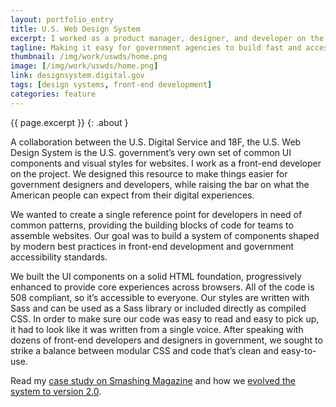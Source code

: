 ```yaml
---
layout: portfolio_entry
title: U.S. Web Design System
excerpt: I worked as a product manager, designer, and developer on the U.S. Web Design System, a design system for the federal government used by hundreds of agency projects.
tagline: Making it easy for government agencies to build fast and accessible websites through a design system.
thumbnail: /img/work/uswds/home.png
image: [/img/work/uswds/home.png]
link: designsystem.digital.gov
tags: [design systems, front-end development]
categories: feature
---
```


{{ page.excerpt }}
{: .about }

A collaboration between the U.S. Digital Service and 18F, the U.S. Web Design System is the U.S. government’s very own set of common UI components and visual styles for websites. I work as a front-end developer on the project. We designed this resource to make things easier for government designers and developers, while raising the bar on what the American people can expect from their digital experiences.

We wanted to create a single reference point for developers in need of common patterns, providing the building blocks of code for teams to assemble websites. Our goal was to build a system of components shaped by modern best practices in front-end development and government accessibility standards.

We built the UI components on a solid HTML foundation, progressively enhanced to provide core experiences across browsers. All of the code is 508 compliant, so it’s accessible to everyone. Our styles are written with Sass and can be used as a Sass library or included directly as compiled CSS. In order to make sure our code was easy to read and easy to pick up, it had to look like it was written from a single voice. After speaking with dozens of front-end developers and designers in government, we sought to strike a balance between modular CSS and code that’s clean and easy-to-use.

Read my [case study on Smashing Magazine](https://www.smashingmagazine.com/2017/10/large-scale-design-system-us-government/) and how we [evolved the system to version 2.0](https://designsystem.digital.gov/whats-new/updates/2019/04/08/introducing-uswds-2-0/).
